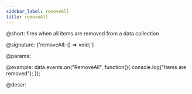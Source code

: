 ```yaml
---
sidebar_label: removeAll
title: removeAll
---          
```


@short: fires when all items are removed from a data collection

@signature: {'removeAll: () => void;'}
	
@params:

@example:
data.events.on("RemoveAll", function(){
	console.log("Items are removed");
});


@descr:
